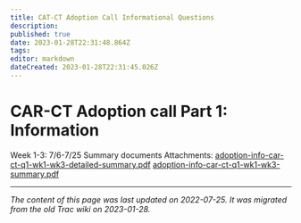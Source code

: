 ```yaml
---
title: CAT-CT Adoption Call Informational Questions
description: 
published: true
date: 2023-01-28T22:31:48.864Z
tags: 
editor: markdown
dateCreated: 2023-01-28T22:31:45.026Z
---
```


# CAR-CT Adoption call Part 1: Information
Week 1-3: 7/6-7/25 Summary documents
Attachments:
[adoption-info-car-ct-q1-wk1-wk3-detailed-summary.pdf](/adoption-info-car-ct-q1-wk1-wk3-detailed-summary.pdf)
[adoption-info-car-ct-q1-wk1-wk3-summary.pdf](/adoption-info-car-ct-q1-wk1-wk3-summary.pdf)
&nbsp;
&nbsp;
&nbsp;

---

*The content of this page was last updated on 2022-07-25. It was migrated from the old Trac wiki on 2023-01-28.*